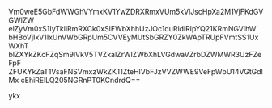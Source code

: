 Vm0weE5GbFdWWGhVYmxKV1YwZDRXRmxVUm5kVlJscHpXa2M1VjFKdGVGWlZW
elZyVm0xS1IyTkliRmRXCk0xSlFWbXhhUzJOc1duRldiRlpYQ21KRmNGVlhW
bHBoVjIxV1IxUnVWbGRpUm5CVVEyMUtSbGRZY0ZkWApTRUpFVmtSS1UxWXhT
blZXYkZKcFZqSm9lVkV5TVZkalZrWlZWbXhLVGdwaVZrbDZWMWR3UzFZeFpF
ZFUKYkZaT1VsaFNSVmxzWkZKTlZteHlVbFJzVVZWWE9VeFpWbU14VGtGdlMx
cEhiRElLQ205NGRnPT0KCndrdQ==

ykx
